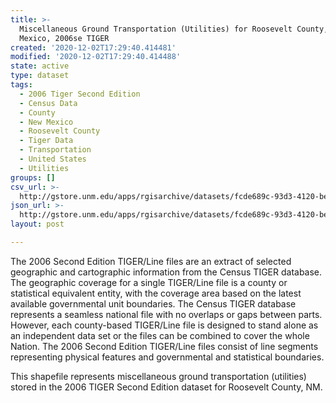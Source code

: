 ```yaml
---
title: >-
  Miscellaneous Ground Transportation (Utilities) for Roosevelt County, New
  Mexico, 2006se TIGER
created: '2020-12-02T17:29:40.414481'
modified: '2020-12-02T17:29:40.414488'
state: active
type: dataset
tags:
  - 2006 Tiger Second Edition
  - Census Data
  - County
  - New Mexico
  - Roosevelt County
  - Tiger Data
  - Transportation
  - United States
  - Utilities
groups: []
csv_url: >-
  http://gstore.unm.edu/apps/rgisarchive/datasets/fcde689c-93d3-4120-bea3-55c1c84dd40b/tgr2006se_roos_lkc.derived.csv
json_url: >-
  http://gstore.unm.edu/apps/rgisarchive/datasets/fcde689c-93d3-4120-bea3-55c1c84dd40b/tgr2006se_roos_lkc.derived.json
layout: post

---
```

The 2006 Second Edition TIGER/Line files are an extract of selected geographic and cartographic information from the Census TIGER database.  The geographic coverage for a single TIGER/Line file is a county or statistical equivalent entity, with the coverage area based on the latest available governmental unit boundaries. The Census TIGER database represents a seamless national file with no overlaps or gaps between parts.  However, each county-based TIGER/Line file is designed to stand alone as an independent data set or the files can be combined to cover the whole Nation.  The 2006 Second Edition  TIGER/Line files consist of line segments representing physical features and governmental and statistical boundaries.  

This shapefile represents miscellaneous ground transportation (utilities) stored in the 2006 TIGER Second Edition dataset for Roosevelt County, NM.
